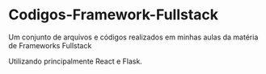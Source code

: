 # Codigos-Framework-Fullstack
Um conjunto de arquivos e códigos realizados em minhas aulas da matéria de Frameworks Fullstack

Utilizando principalmente React e Flask.